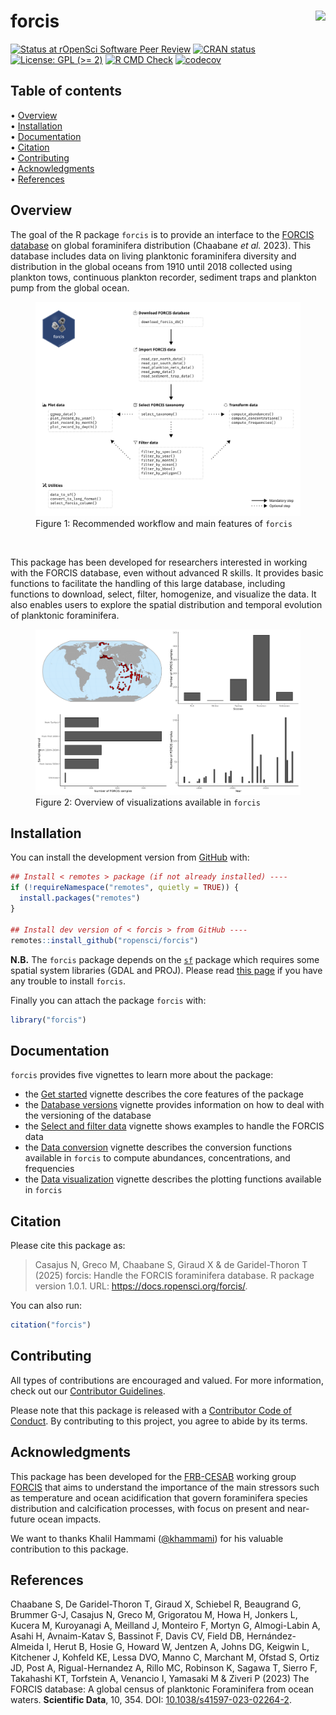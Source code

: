 
<!-- README.md is generated from README.Rmd. Please edit that file -->

# forcis <img src="man/figures/logo.png" height="120px" align="right" style="float:right; height:120px;"/>

<!-- badges: start -->

[![Status at rOpenSci Software Peer
Review](https://badges.ropensci.org/660_status.svg)](https://github.com/ropensci/software-review/issues/660)
[![CRAN
status](https://www.r-pkg.org/badges/version/forcis)](https://CRAN.R-project.org/package=forcis)
[![License: GPL (\>=
2)](https://img.shields.io/badge/License-GPL%20%28%3E%3D%202%29-blue.svg)](https://choosealicense.com/licenses/gpl-2.0/)
[![R CMD
Check](https://github.com/ropensci/forcis/actions/workflows/R-CMD-check.yaml/badge.svg)](https://github.com/ropensci/forcis/actions/workflows/R-CMD-check.yaml)
[![codecov](https://codecov.io/gh/ropensci/forcis/branch/main/graph/badge.svg)](https://app.codecov.io/gh/ropensci/forcis)
<!-- badges: end -->

## Table of contents

<p align="left">
• <a href="#overview">Overview</a><br> •
<a href="#installation">Installation</a><br> •
<a href="#documentation">Documentation</a><br> •
<a href="#citation">Citation</a><br> •
<a href="#contributing">Contributing</a><br> •
<a href="#acknowledgments">Acknowledgments</a><br> •
<a href="#references">References</a>
</p>

## Overview

The goal of the R package `forcis` is to provide an interface to the
[FORCIS database](https://zenodo.org/doi/10.5281/zenodo.7390791) on
global foraminifera distribution (Chaabane *et al.* 2023). This database
includes data on living planktonic foraminifera diversity and
distribution in the global oceans from 1910 until 2018 collected using
plankton tows, continuous plankton recorder, sediment traps and plankton
pump from the global ocean.

<figure>
<img src="man/figures/workflow.png"
alt="Figure 1: Recommended workflow and main features of forcis" />
<figcaption aria-hidden="true">Figure 1: Recommended workflow and main
features of <code>forcis</code></figcaption>
</figure>

<br/>

This package has been developed for researchers interested in working
with the FORCIS database, even without advanced R skills. It provides
basic functions to facilitate the handling of this large database,
including functions to download, select, filter, homogenize, and
visualize the data. It also enables users to explore the spatial
distribution and temporal evolution of planktonic foraminifera.

<figure>
<img src="man/figures/visualization.png"
alt="Figure 2: Overview of visualizations available in forcis" />
<figcaption aria-hidden="true">Figure 2: Overview of visualizations
available in <code>forcis</code></figcaption>
</figure>

## Installation

You can install the development version from
[GitHub](https://github.com/) with:

``` r
## Install < remotes > package (if not already installed) ----
if (!requireNamespace("remotes", quietly = TRUE)) {
  install.packages("remotes")
}

## Install dev version of < forcis > from GitHub ----
remotes::install_github("ropensci/forcis")
```

**N.B.** The `forcis` package depends on the
[`sf`](https://r-spatial.github.io/sf/) package which requires some
spatial system libraries (GDAL and PROJ). Please read [this
page](https://github.com/r-spatial/sf?tab=readme-ov-file#installing) if
you have any trouble to install `forcis`.

Finally you can attach the package `forcis` with:

``` r
library("forcis")
```

## Documentation

`forcis` provides five vignettes to learn more about the package:

- the [Get
  started](https://docs.ropensci.org/forcis/articles/forcis.html)
  vignette describes the core features of the package
- the [Database
  versions](https://docs.ropensci.org/forcis/articles/database-versions.html)
  vignette provides information on how to deal with the versioning of
  the database
- the [Select and filter
  data](https://docs.ropensci.org/forcis/articles/select-and-filter-data.html)
  vignette shows examples to handle the FORCIS data
- the [Data
  conversion](https://docs.ropensci.org/forcis/articles/data-conversion.html)
  vignette describes the conversion functions available in `forcis` to
  compute abundances, concentrations, and frequencies
- the [Data
  visualization](https://docs.ropensci.org/forcis/articles/data-visualization.html)
  vignette describes the plotting functions available in `forcis`

## Citation

Please cite this package as:

> Casajus N, Greco M, Chaabane S, Giraud X & de Garidel-Thoron T (2025)
> forcis: Handle the FORCIS foraminifera database. R package version
> 1.0.1. URL: <https://docs.ropensci.org/forcis/>.

You can also run:

``` r
citation("forcis")
```

## Contributing

All types of contributions are encouraged and valued. For more
information, check out our [Contributor
Guidelines](https://github.com/ropensci/forcis/blob/main/CONTRIBUTING.md).

Please note that this package is released with a [Contributor Code of
Conduct](https://ropensci.org/code-of-conduct/). By contributing to this
project, you agree to abide by its terms.

## Acknowledgments

This package has been developed for the
[FRB-CESAB](https://www.fondationbiodiversite.fr/en/about-the-foundation/le-cesab/)
working group
[FORCIS](https://www.fondationbiodiversite.fr/en/the-frb-in-action/programs-and-projects/le-cesab/forcis/)
that aims to understand the importance of the main stressors such as
temperature and ocean acidification that govern foraminifera species
distribution and calcification processes, with focus on present and
near-future ocean impacts.

We want to thanks Khalil Hammami
([@khammami](https://github.com/khammami)) for his valuable contribution
to this package.

## References

Chaabane S, De Garidel-Thoron T, Giraud X, Schiebel R, Beaugrand G,
Brummer G-J, Casajus N, Greco M, Grigoratou M, Howa H, Jonkers L, Kucera
M, Kuroyanagi A, Meilland J, Monteiro F, Mortyn G, Almogi-Labin A, Asahi
H, Avnaim-Katav S, Bassinot F, Davis CV, Field DB, Hernández-Almeida I,
Herut B, Hosie G, Howard W, Jentzen A, Johns DG, Keigwin L, Kitchener J,
Kohfeld KE, Lessa DVO, Manno C, Marchant M, Ofstad S, Ortiz JD, Post A,
Rigual-Hernandez A, Rillo MC, Robinson K, Sagawa T, Sierro F, Takahashi
KT, Torfstein A, Venancio I, Yamasaki M & Ziveri P (2023) The FORCIS
database: A global census of planktonic Foraminifera from ocean waters.
**Scientific Data**, 10, 354. DOI:
[10.1038/s41597-023-02264-2](https://doi.org/10.1038/s41597-023-02264-2).
